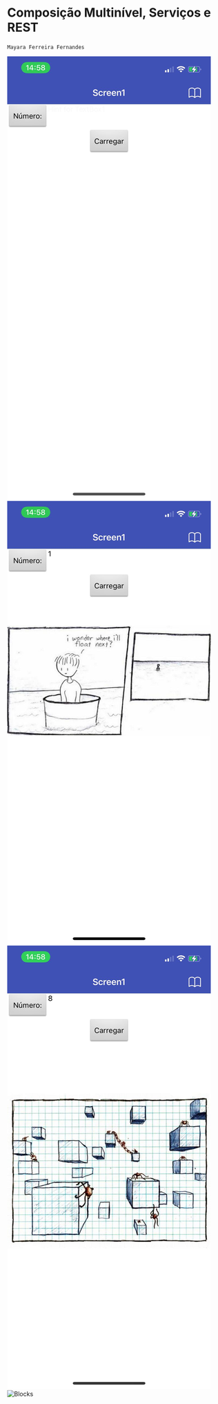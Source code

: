 # Composição Multinível, Serviços e REST
` Mayara Ferreira Fernandes `

![Tela Inicial](images/tela-inicial.jpeg)
![Quadrinho 1](images/quadrinho-1.jpeg)
![Tela Inicial](images/quadrinho-2.jpeg)
![Blocks](images/blocks.png)
